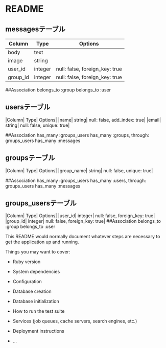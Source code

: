 # README

## messagesテーブル
|Column |Type| Options|
|-------|----|--------|
|body |text|
|image| string|
|user_id| integer| null: false, foreign_key: true|
|group_id| integer| null: false, foreign_key: true|

##Association
belongs_to :group
belongs_to :user

## usersテーブル
|Column| Type| Options|
|name| string| null: false, add_index: true|
|email| string| null: false, unique: true|

##Association
has_many :groups_users
has_many :groups, through: groups_users
has_many :messages

## groupsテーブル
|Column| Type| Options|
|group_name| string| null: false, unique: true|

##Association
has_many :groups_users
has_many :users, through: groups_users
has_many :messages

## groups_usersテーブル
|Column| Type| Options|
|user_id| integer| null: false, foreign_key: true|
|group_id| integer| null: false, foreign_key: true|
##Association
belongs_to :group
belongs_to :user

This README would normally document whatever steps are necessary to get the
application up and running.

Things you may want to cover:

* Ruby version

* System dependencies

* Configuration

* Database creation

* Database initialization

* How to run the test suite

* Services (job queues, cache servers, search engines, etc.)

* Deployment instructions

* ...
